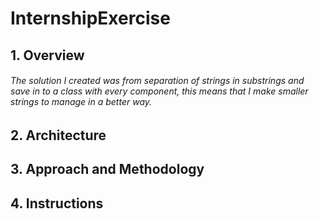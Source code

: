 # InternshipExercise
## 1. Overview
###### The solution I created was from separation of strings in substrings and save in to a class with every component, this means that I make smaller strings to manage in a better way.
## 2. Architecture

## 3. Approach and Methodology 

## 4. Instructions
